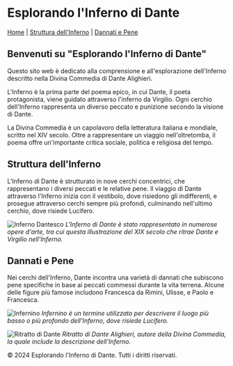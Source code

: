 # Esplorando l'Inferno di Dante

[Home](#benvenuti-su-esplorando-linferno-di-dante) | [Struttura dell'Inferno](#struttura-dellinferno) | [Dannati e Pene](#dannati-e-pene)

## Benvenuti su "Esplorando l'Inferno di Dante"

Questo sito web è dedicato alla comprensione e all'esplorazione dell'Inferno descritto nella Divina Commedia di Dante Alighieri.

L'Inferno è la prima parte del poema epico, in cui Dante, il poeta protagonista, viene guidato attraverso l'inferno da Virgilio. Ogni cerchio dell'Inferno rappresenta un diverso peccato e punizione secondo la visione di Dante.

La Divina Commedia è un capolavoro della letteratura italiana e mondiale, scritto nel XIV secolo. Oltre a rappresentare un viaggio nell'oltretomba, il poema offre un'importante critica sociale, politica e religiosa del tempo.

## Struttura dell'Inferno

L'Inferno di Dante è strutturato in nove cerchi concentrici, che rappresentano i diversi peccati e le relative pene. Il viaggio di Dante attraverso l'Inferno inizia con il vestibolo, dove risiedono gli indifferenti, e prosegue attraverso cerchi sempre più profondi, culminando nell'ultimo cerchio, dove risiede Lucifero.

![Inferno Dantesco](C:\Users\Asus\Desktop\inferno-dantesco.jpg)
*L'Inferno di Dante è stato rappresentato in numerose opere d'arte, tra cui questa illustrazione del XIX secolo che ritrae Dante e Virgilio nell'Inferno.*

## Dannati e Pene

Nei cerchi dell'Inferno, Dante incontra una varietà di dannati che subiscono pene specifiche in base ai peccati commessi durante la vita terrena. Alcune delle figure più famose includono Francesca da Rimini, Ulisse, e Paolo e Francesca.

![Infernino](C:\Users\Asus\Desktop\infernino.jpg)
*Infernino è un termine utilizzato per descrivere il luogo più basso o più profondo dell'Inferno, dove risiede Lucifero.*

![Ritratto di Dante](C:\Users\Asus\Desktop\Portrait_de_Dante.jpg)
*Ritratto di Dante Alighieri, autore della Divina Commedia, la quale include la descrizione dell'Inferno.*

© 2024 Esplorando l'Inferno di Dante. Tutti i diritti riservati.

